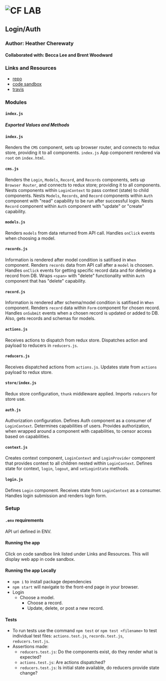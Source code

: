 ![CF](http://i.imgur.com/7v5ASc8.png) LAB
=================================================

## Login/Auth

### Author: Heather Cherewaty

#### Collaborated with:  Becca Lee and Brent Woodward

### Links and Resources

* [repo](https://github.com/hcherewaty/Login-auth)
* [code sandbox](https://codesandbox.io/s/github/hcherewaty/Login-auth/tree/master/)
* [travis]()


### Modules
#### `index.js`
##### Exported Values and Methods

#### `index.js`
Renders the `CMS` component, sets up browser router, and connects to redux store, providing it to all components.  `index.js` App component rendered via `root` on `index.html`.

#### `cms.js`
Renders the `Login`, `Models`, `Record`, and `Records` components, sets up `Browser Router`, and connects to redux store; providing it to all components.  Nests components within `LoginContext` to pass context (state) to child components. Nests `Models`, `Records`, and `Record` components within `Auth` component with "read" capability to be run after successful login.  Nests `Record` component within `Auth` component with "update" or "create" capability.

#### `models.js`
Renders `models` from data returned from API call.  Handles `onClick` events when choosing a model.

#### `records.js`
Information is rendered after model condition is satifised in `When` component. 
Renders `records` data from API call after a `model` is choosen. Handles `onClick` events for getting specific record data and for deleting a record from DB. Wraps `<span>` with "delete" functionality within `Auth` component that has "delete" capability.

#### `record.js`
Information is rendered after schema/model condition is satifised in `When` component. Renders `record` data within `Form` component for chosen record. Handles `onSubmit` events when a chosen record is updated or added to DB.  Also, gets records and schemas for models.

#### `actions.js`
Receives actions to dispatch from redux store.  Dispatches action and payload to reducers in `reducers.js`.

#### `reducers.js`
Receives dispatched actions from `actions.js`. Updates state from `actions` payload to redux store.

#### `store/index.js`
Redux store configuration, `thunk` middleware applied.  Imports `reducers` for store use.

#### `auth.js`
Authorization configuration. Defines Auth component as a consumer of `LoginContext`.  Determines capabilities of users. Provides authorization, when wrapped around a component with capabilities, to censor access based on capabilities.

#### `context.js`
Creates context component, `LoginContext` and `LoginProvider` component that provides context to all children nested within `LoginContext`.  Defines state for context, `login`, `logout`, and `setLoginState` methods.  

#### `login.js`
Defines `Login` component.  Receives state from `LoginContext` as a consumer.  Handles login submission and renders login form.

### Setup
#### `.env` requirements
API url defined in ENV.

#### Running the app 
Click on code sandbox link listed under Links and Resources. This will display web app in code sandbox.

#### Running the app Locally
* `npm i` to install package dependencies
* `npm start` will navigate to the front-end page in your browser.
* Login
    * Choose a model.
        * Choose a record.
        * Update, delete, or post a new record.


#### Tests
* To run tests use the command `npm test` or `npm test <filename>` to test individual test files:  `actions.test.js`, `records.test.js`, `reducers.test.js`.
* Assertions made: 
    * `reducers.test.js`: Do the components exist, do they render what is expected?
    * `actions.test.js`:  Are actions dispatched? 
    * `reducers.test.js`: Is initial state available, do reducers provide state change?
